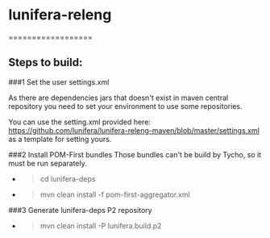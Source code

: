 # lunifera-releng
==================

## Steps to build:


###1 Set the user settings.xml

As there are dependencies jars that doesn't exist in maven central repository you need to set your environment to use some repositories.

You can use the setting.xml provided here: https://github.com/lunifera/lunifera-releng-maven/blob/master/settings.xml as a template for setting yours.

###2 Install POM-First bundles
Those bundles can't be build by Tycho, so it must be run separately.

- > cd lunifera-deps
- > mvn clean install -f pom-first-aggregator.xml


###3 Generate lunifera-deps P2 repository

- >  mvn clean install -P lunifera.build.p2